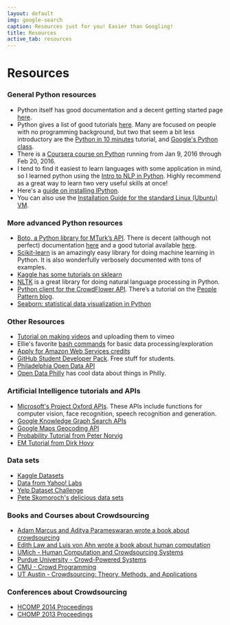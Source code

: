 ```yaml
---
layout: default
img: google-search
caption: Resources just for you! Easier than Googling!
title: Resources
active_tab: resources
---
```


Resources 
=============================================================

### General Python resources

- Python itself has good documentation and a decent getting started page [here](https://docs.python.org/2/tutorial/introduction.html).
- Python gives a list of good tutorials [here](https://wiki.python.org/moin/BeginnersGuide/Programmers). Many are focused on people with no programming background, but two that seem a bit less introductory are the [Python in 10 minutes](http://www.stavros.io/tutorials/python/) tutorial, and [Google's Python class](https://developers.google.com/edu/python/).
- There is a [Coursera course on Python](https://www.coursera.org/course/interactivepython) running from Jan 9, 2016 through Feb 20, 2016.
- I tend to find it easiest to learn languages with some application in mind, so I learned python using the [Intro to NLP in Python](http://www.nltk.org/book/). Highly recommend as a great way to learn two very useful skills at once!
- Here's a [guide on installing IPython](IPython_install_guide.html).
- You can also use the [Installation Guide for the standard Linux (Ubuntu) VM](vm-instructions.html).

### More advanced Python resources 

- [Boto, a Python library for MTurk’s API](https://github.com/boto/boto). There is decent (although not perfect) documentation [here](http://boto.readthedocs.org/en/latest/ref/mturk.html) and a good tutorial available [here](http://www.toforge.com/2011/04/boto-mturk-tutorial-create-hits/).
- [Scikit-learn](http://scikit-learn.org/stable/) is an amazingly easy library for doing machine learning in Python. It is also wonderfully verbosely documented with tons of examples.
- [Kaggle has some tutorials on sklearn](https://www.kaggle.com/c/data-science-london-scikit-learn/visualization)
- [NLTK](http://www.nltk.org/) is a great library for doing natural language processing in Python.  
- [Python client for the CrowdFlower API](https://github.com/peoplepattern/crowdflower).  There’s a tutorial on the [People Pattern blog](http://www.peoplepattern.com/crowdflower-python-client-crowdflower-api/).
- [Seaborn: statistical data visualization in Python](http://stanford.edu/~mwaskom/software/seaborn/index.html)

### Other Resources
- [Tutorial on making videos](video_vimeo_tutorial.html) and uploading them to vimeo
- Ellie's favorite [bash commands](http://crowdsourcing-class.org/bash-commands.html) for basic data processing/exploration
- [Apply for Amazon Web Services credits](https://aws.amazon.com/education/awseducate/apply/)
- [GitHub Student Developer Pack](https://education.github.com/). Free stuff for students.
- [Philadelphia Open Data API](http://phlapi.com)
- [Open Data Philly](http://opendataphilly.org) has cool data about things in Philly.

### Artificial Intelligence tutorials and APIs
- [Microsoft's Project Oxford APIs](https://www.projectoxford.ai).  These APIs include functions for computer vision, face recognition, speech recognition and generation. 
- [Google Knowledge Graph Search APIs](https://developers.google.com/knowledge-graph/)
- [Google Maps Geocoding API](https://developers.google.com/maps/documentation/geocoding/intro)
- [Probability Tutorial from Peter Norvig](http://nbviewer.ipython.org/url/norvig.com/ipython/Probability.ipynb)
- [EM Tutorial from Dirk Hovy](https://github.com/dirkhovy/emtutorial)


### Data sets
- [Kaggle Datasets](https://www.kaggle.com/datasets)
- [Data from Yahoo! Labs](https://webscope.sandbox.yahoo.com/catalog.php?datatype=l)
- [Yelp Dataset Challenge](http://www.yelp.com/dataset_challenge/)
- [Pete Skomoroch's delicious data sets](https://delicious.com/pskomoroch/dataset)

### Books and Courses about Crowdsourcing 
- [Adam Marcus and Aditya Parameswaran wrote a book about crowdsourcing](http://marcua.net/papers/crowd-book.pdf)
- [Edith Law and Luis von Ahn wrote a book about human computation](http://www.morganclaypool.com/doi/abs/10.2200/S00371ED1V01Y201107AIM013)
- [UMich - Human Computation and Crowdsourcing Systems](https://docs.google.com/document/d/1aJki8Kq-uXIjUnLMK4SdQHqlYo1xULTH93gOcjYL6vw/pub?embedded=true)
- [Purdue University - Crowd-Powered Systems](https://engineering.purdue.edu/~aq/695/15sp/)
- [CMU - Crowd Programming](http://www.programthecrowd.com)
- [UT Austin - Crowdsourcing: Theory, Methods, and Applications  ](https://docs.google.com/document/d/1oiweK0Vvio193DSze9gANzj81XqwjaV3W6uF5pQ9s4M/preview)


### Conferences about Crowdsourcing 
- [HCOMP 2014 Proceedings](http://www.aaai.org/Library/HCOMP/hcomp14contents.php)
- [CHOMP 2013 Proceedings](http://www.aaai.org/Library/HCOMP/hcomp13contents.php)